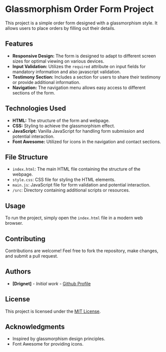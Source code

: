 # Glassmorphism Order Form Project

This project is a simple order form designed with a glassmorphism style. It allows users to place orders by filling out their details.

## Features

- **Responsive Design:** The form is designed to adapt to different screen sizes for optimal viewing on various devices.
- **Input Validation:** Utilizes the `required` attribute on input fields for mandatory information and also javascript validation.
- **Testimony Section:** Includes a section for users to share their testimony or provide additional information.
- **Navigation:** The navigation menu allows easy access to different sections of the form.

## Technologies Used

- **HTML:** The structure of the form and webpage.
- **CSS:** Styling to achieve the glassmorphism effect.
- **JavaScript:** Vanilla JavaScript for handling form submission and potential interaction.
- **Font Awesome:** Utilized for icons in the navigation and contact sections.

## File Structure

- `index.html`: The main HTML file containing the structure of the webpage.
- `style.css`: CSS file for styling the HTML elements.
- `main.js`: JavaScript file for form validation and potential interaction.
- `/src`: Directory containing additional scripts or resources.

## Usage

To run the project, simply open the `index.html` file in a modern web browser.

## Contributing

Contributions are welcome! Feel free to fork the repository, make changes, and submit a pull request.

## Authors

- **[Drignet]** - *Initial work* - [Github Profile](https://github.com/drignet)

## License

This project is licensed under the [MIT License](LICENSE.md).

## Acknowledgments

- Inspired by glassmorphism design principles.
- Font Awesome for providing icons.